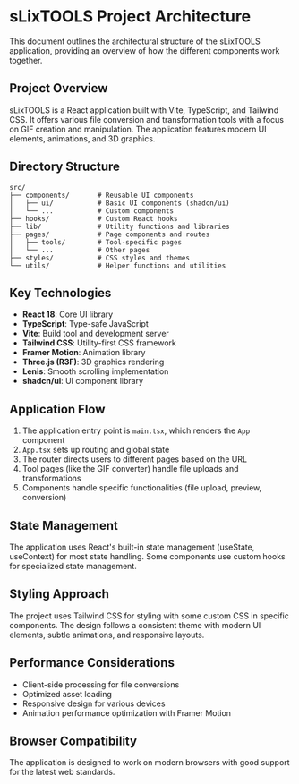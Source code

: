 # sLixTOOLS Project Architecture

This document outlines the architectural structure of the sLixTOOLS application, providing an overview of how the different components work together.

## Project Overview

sLixTOOLS is a React application built with Vite, TypeScript, and Tailwind CSS. It offers various file conversion and transformation tools with a focus on GIF creation and manipulation. The application features modern UI elements, animations, and 3D graphics.

## Directory Structure

```
src/
├── components/       # Reusable UI components
│   ├── ui/           # Basic UI components (shadcn/ui)
│   └── ...           # Custom components
├── hooks/            # Custom React hooks
├── lib/              # Utility functions and libraries
├── pages/            # Page components and routes
│   ├── tools/        # Tool-specific pages
│   └── ...           # Other pages
├── styles/           # CSS styles and themes
└── utils/            # Helper functions and utilities
```

## Key Technologies

- **React 18**: Core UI library
- **TypeScript**: Type-safe JavaScript
- **Vite**: Build tool and development server
- **Tailwind CSS**: Utility-first CSS framework
- **Framer Motion**: Animation library
- **Three.js (R3F)**: 3D graphics rendering
- **Lenis**: Smooth scrolling implementation
- **shadcn/ui**: UI component library

## Application Flow

1. The application entry point is `main.tsx`, which renders the `App` component
2. `App.tsx` sets up routing and global state
3. The router directs users to different pages based on the URL
4. Tool pages (like the GIF converter) handle file uploads and transformations
5. Components handle specific functionalities (file upload, preview, conversion)

## State Management

The application uses React's built-in state management (useState, useContext) for most state handling. Some components use custom hooks for specialized state management.

## Styling Approach

The project uses Tailwind CSS for styling with some custom CSS in specific components. The design follows a consistent theme with modern UI elements, subtle animations, and responsive layouts.

## Performance Considerations

- Client-side processing for file conversions
- Optimized asset loading
- Responsive design for various devices
- Animation performance optimization with Framer Motion

## Browser Compatibility

The application is designed to work on modern browsers with good support for the latest web standards.
